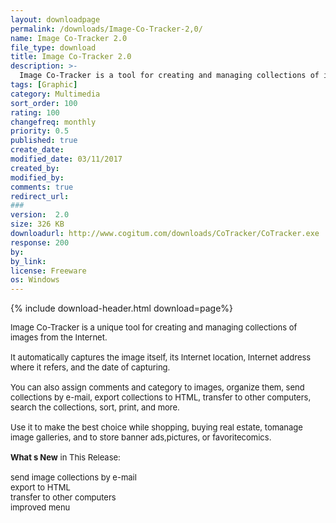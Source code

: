 ```yaml
---
layout: downloadpage
permalink: /downloads/Image-Co-Tracker-2,0/
name: Image Co-Tracker 2.0
file_type: download
title: Image Co-Tracker 2.0
description: >-
  Image Co-Tracker is a tool for creating and managing collections of images from the Internet
tags: [Graphic]
category: Multimedia
sort_order: 100
rating: 100
changefreq: monthly
priority: 0.5
published: true
create_date: 
modified_date: 03/11/2017
created_by: 
modified_by: 
comments: true
redirect_url: 
### 
version:  2.0
size: 326 KB
downloadurl: http://www.cogitum.com/downloads/CoTracker/CoTracker.exe
response: 200
by: 
by_link: 
license: Freeware
os: Windows
---
```


{% include download-header.html download=page%}

<p style="fix-download-text !important">
<p><font size="2"><p>Image Co-Tracker is a unique tool for creating and managing collections of images from the Internet. <br />
<br />
It automatically captures the image itself, its Internet location, Internet address where it refers, and the date of capturing. <br />
<br />
You can also assign comments and category to images, organize them, send collections by e-mail</a>, export collections to HTML, transfer to other computers, search the collections, sort, print, and more. <br />
<br />
Use it to make the best choice while shopping, buying real estate, tomanage image galleries, and to store banner ads,pictures, or favoritecomics.<br />
<br />
<strong>What s New</strong> in This Release:<br />
<br />
send image collections by e-mail<br />
export to HTML<br />
transfer to other computers<br />
improved menu</p></p></p>
